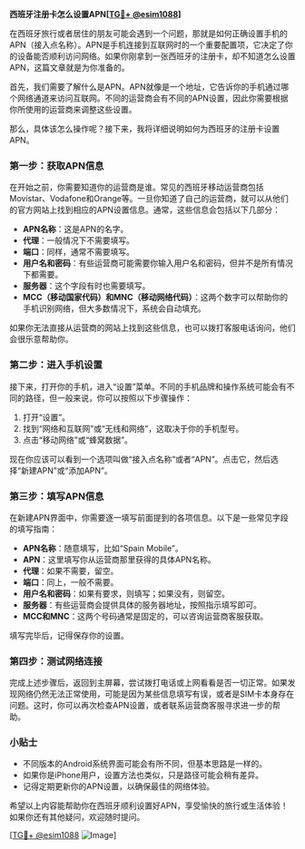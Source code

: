 **西班牙注册卡怎么设置APN[[TG💪+ @esim1088](https://t.me/s/esim1088)]**

在西班牙旅行或者居住的朋友可能会遇到一个问题，那就是如何正确设置手机的APN（接入点名称）。APN是手机连接到互联网时的一个重要配置项，它决定了你的设备能否顺利访问网络。如果你刚拿到一张西班牙的注册卡，却不知道怎么设置APN，这篇文章就是为你准备的。

首先，我们需要了解什么是APN。APN就像是一个地址，它告诉你的手机通过哪个网络通道来访问互联网。不同的运营商会有不同的APN设置，因此你需要根据你所使用的运营商来调整这些设置。

那么，具体该怎么操作呢？接下来，我将详细说明如何为西班牙的注册卡设置APN。

### 第一步：获取APN信息

在开始之前，你需要知道你的运营商是谁。常见的西班牙移动运营商包括Movistar、Vodafone和Orange等。一旦你知道了自己的运营商，就可以从他们的官方网站上找到相应的APN设置信息。通常，这些信息会包括以下几部分：

- **APN名称**：这是APN的名字。
- **代理**：一般情况下不需要填写。
- **端口**：同样，通常不需要填写。
- **用户名和密码**：有些运营商可能需要你输入用户名和密码，但并不是所有情况下都需要。
- **服务器**：这个字段有时也需要填写。
- **MCC（移动国家代码）和MNC（移动网络代码）**：这两个数字可以帮助你的手机识别网络，但大多数情况下，系统会自动填充。

如果你无法直接从运营商的网站上找到这些信息，也可以拨打客服电话询问，他们会很乐意帮助你。

### 第二步：进入手机设置

接下来，打开你的手机，进入“设置”菜单。不同的手机品牌和操作系统可能会有不同的路径，但一般来说，你可以按照以下步骤操作：

1. 打开“设置”。
2. 找到“网络和互联网”或“无线和网络”，这取决于你的手机型号。
3. 点击“移动网络”或“蜂窝数据”。

现在你应该可以看到一个选项叫做“接入点名称”或者“APN”。点击它，然后选择“新建APN”或“添加APN”。

### 第三步：填写APN信息

在新建APN界面中，你需要逐一填写前面提到的各项信息。以下是一些常见字段的填写指南：

- **APN名称**：随意填写，比如“Spain Mobile”。
- **APN**：这里填写你从运营商那里获得的具体APN名称。
- **代理**：如果不需要，留空。
- **端口**：同上，一般不需要。
- **用户名和密码**：如果有要求，则填写；如果没有，则留空。
- **服务器**：有些运营商会提供具体的服务器地址，按照指示填写即可。
- **MCC和MNC**：这两个号码通常是固定的，可以咨询运营商客服获取。

填写完毕后，记得保存你的设置。

### 第四步：测试网络连接

完成上述步骤后，返回到主屏幕，尝试拨打电话或上网看看是否一切正常。如果发现网络仍然无法正常使用，可能是因为某些信息填写有误，或者是SIM卡本身存在问题。这时，你可以再次检查APN设置，或者联系运营商客服寻求进一步的帮助。

### 小贴士

- 不同版本的Android系统界面可能会有所不同，但基本思路是一样的。
- 如果你是iPhone用户，设置方法也类似，只是路径可能会稍有差异。
- 记得定期更新你的APN设置，以确保最佳的网络体验。

希望以上内容能帮助你在西班牙顺利设置好APN，享受愉快的旅行或生活体验！如果你还有其他疑问，欢迎随时提问。

[[TG💪+ @esim1088](https://t.me/s/esim1088) ![Image](https://i.postimg.cc/4NQfJmqS/Snipaste-2025-05-13-00-14-12.png)]